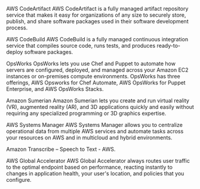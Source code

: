 AWS CodeArtifact
AWS CodeArtifact is a fully managed artifact repository service that makes it easy for organizations of any size to securely store, publish, and share software packages used in their software development process.

AWS CodeBuild
AWS CodeBuild is a fully managed continuous integration service that compiles source code, runs tests, and produces ready-to-deploy software packages.

OpsWorks
OpsWorks lets you use Chef and Puppet to automate how servers are configured, deployed, and managed across your Amazon EC2 instances or on-premises compute environments. OpsWorks has three offerings, AWS Opsworks for Chef Automate, AWS OpsWorks for Puppet Enterprise, and AWS OpsWorks Stacks.

Amazon Sumerian
Amazon Sumerian lets you create and run virtual reality (VR), augmented reality (AR), and 3D applications quickly and easily without requiring any specialized programming or 3D graphics expertise.

AWS Systems Manager
AWS Systems Manager allows you to centralize operational data from multiple AWS services and automate tasks across your resources on AWS and in multicloud and hybrid environments.

Amazon Transcribe – Speech to Text - AWS.

AWS Global Accelerator
AWS Global Accelerator always routes user traffic to the optimal endpoint based on performance, reacting instantly to changes in application health, your user's location, and policies that you configure.
